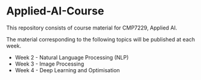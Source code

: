 # Applied-AI-Course

This repository consists of course material for CMP7229, Applied AI. 

The material corresponding to the following topics will be published at each week.
* Week 2 - Natural Language Processing (NLP)
* Week 3 - Image Processing
* Week 4 - Deep Learning and Optimisation

